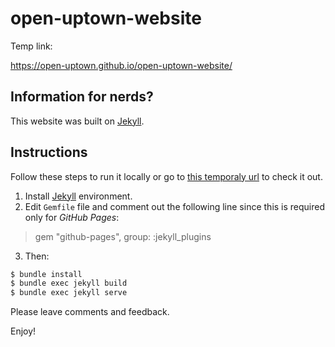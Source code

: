 # open-uptown-website

Temp link: 

https://open-uptown.github.io/open-uptown-website/

## Information for nerds?

This website was built on [Jekyll](https://jekyllrb.com).

## Instructions

Follow these steps to run it locally or go to [this temporaly url](https://edgargigaramirez.github.io/) to check it out.

1. Install [Jekyll](https://jekyllrb.com) environment.
2. Edit `Gemfile` file and comment out the following line since this is required only for *GitHub Pages*:
> gem "github-pages", group: :jekyll_plugins
3. Then:
```bash
$ bundle install
$ bundle exec jekyll build
$ bundle exec jekyll serve
```

Please leave comments and feedback.

Enjoy!
